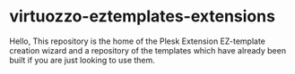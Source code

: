 # virtuozzo-eztemplates-extensions
Hello, This repository is the home of the Plesk Extension EZ-template creation wizard and a repository of the templates which have already been built if you are just looking to use them.
